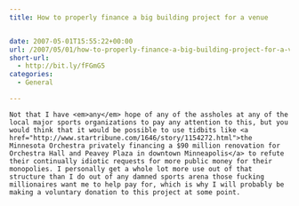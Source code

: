 ```yaml
---
title: How to properly finance a big building project for a venue


date: 2007-05-01T15:55:22+00:00
url: /2007/05/01/how-to-properly-finance-a-big-building-project-for-a-venue/
short-url:
  - http://bit.ly/fFGmG5
categories:
  - General

---
```

<div class='microid-mailto+http:sha1:0472a0d793a31430d66e5a5eac78387df2035c90'>
  
    Not that I have <em>any</em> hope of any of the assholes at any of the local major sports organizations to pay any attention to this, but you would think that it would be possible to use tidbits like <a href="http://www.startribune.com/1646/story/1154272.html">the Minnesota Orchestra privately financing a $90 million renovation for Orchestra Hall and Peavey Plaza in downtown Minneapolis</a> to refute their continually idiotic requests for more public money for their monopolies. I personally get a whole lot more use out of that structure than I do out of any damned sports arena those fucking millionaires want me to help pay for, which is why I will probably be making a voluntary donation to this project at some point.
  
